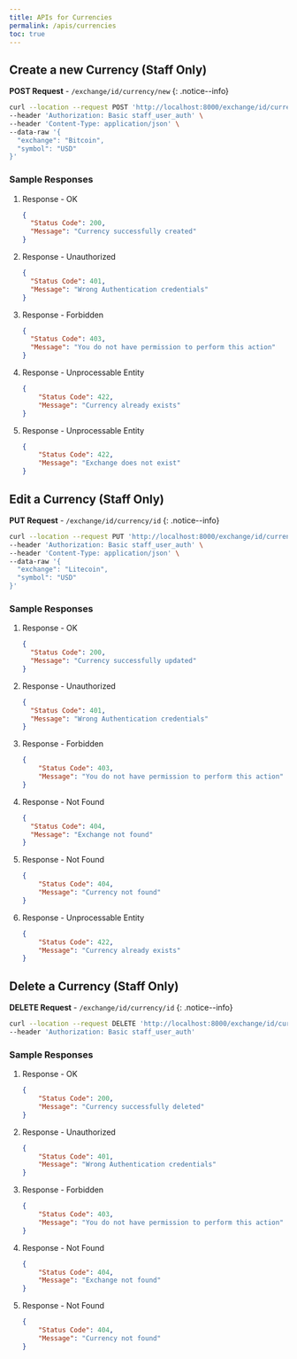```yaml
---
title: APIs for Currencies
permalink: /apis/currencies
toc: true
---
```



## Create a new Currency (Staff Only)

**POST Request** - `/exchange/id/currency/new`
{: .notice--info}

```bash
curl --location --request POST 'http://localhost:8000/exchange/id/currency/new' \
--header 'Authorization: Basic staff_user_auth' \
--header 'Content-Type: application/json' \
--data-raw '{
  "exchange": "Bitcoin",
  "symbol": "USD"
}'
```

### Sample Responses

1. Response - OK

    ```json
    {
      "Status Code": 200,
      "Message": "Currency successfully created"
    }
    ```
2. Response - Unauthorized

    ```json
    {
      "Status Code": 401,
      "Message": "Wrong Authentication credentials"
    }
    ```
3. Response - Forbidden

    ```json
    {
      "Status Code": 403,
      "Message": "You do not have permission to perform this action"
    }
    ```
4. Response - Unprocessable Entity

    ```json
    {
        "Status Code": 422,
        "Message": "Currency already exists"
    }
    ```
5. Response - Unprocessable Entity

    ```json
    {
        "Status Code": 422,
        "Message": "Exchange does not exist"
    }
    ```

## Edit a Currency (Staff Only)

**PUT Request** - `/exchange/id/currency/id`
{: .notice--info}

```bash
curl --location --request PUT 'http://localhost:8000/exchange/id/currency/id' \
--header 'Authorization: Basic staff_user_auth' \
--header 'Content-Type: application/json' \
--data-raw '{
  "exchange": "Litecoin",
  "symbol": "USD"
}'
```

### Sample Responses

1. Response - OK

    ```json
    {
      "Status Code": 200,
      "Message": "Currency successfully updated"
    }
    ```
2. Response - Unauthorized

    ```json
    {
      "Status Code": 401,
      "Message": "Wrong Authentication credentials"
    }
    ```
3. Response - Forbidden

    ```json
    {
        "Status Code": 403,
        "Message": "You do not have permission to perform this action"
    }
    ```
4. Response - Not Found

    ```json
    {
      "Status Code": 404,
      "Message": "Exchange not found"
    }
    ```
5. Response - Not Found

    ```json
    {
        "Status Code": 404,
        "Message": "Currency not found"
    }
    ```
6. Response - Unprocessable Entity

    ```json
    {
        "Status Code": 422,
        "Message": "Currency already exists"
    }
    ```

## Delete a Currency (Staff Only)

**DELETE Request** - `/exchange/id/currency/id`
{: .notice--info}

```bash
curl --location --request DELETE 'http://localhost:8000/exchange/id/currency/id' \
--header 'Authorization: Basic staff_user_auth'
```

### Sample Responses

1. Response - OK

    ```json
    {
        "Status Code": 200,
        "Message": "Currency successfully deleted"
    }
    ```
2. Response - Unauthorized

    ```json
    {
        "Status Code": 401,
        "Message": "Wrong Authentication credentials"
    }
    ```
3. Response - Forbidden

    ```json
    {
        "Status Code": 403,
        "Message": "You do not have permission to perform this action"
    }
    ```
4. Response - Not Found

    ```json
    {
        "Status Code": 404,
        "Message": "Exchange not found"
    }
    ```
5. Response - Not Found

    ```json
    {
        "Status Code": 404,
        "Message": "Currency not found"
    }
    ```
